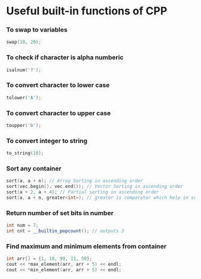 # Useful built-in functions of CPP

### To swap to variables 
```cpp
swap(10, 20);
```

### To check if character is alpha numberic
```cpp
isalnum('?');
```

### To convert character to lower case
```cpp
tolower('A');
```

### To convert character to upper case
```cpp
toupper('b');
```

### To convert integer to string
```cpp
to_string(10);
```

### Sort any container
```cpp
sort(a, a + n); // Array Sorting in ascending order
sort(vec.begin(), vec.end()); // Vector Sorting in ascending order
sort(a + 2, a + 4); // Partial sorting in ascending order
sort(a, a + n, greater<int>); // greater is comparator which help in sorting in descending order
```

### Return number of set bits in number
```cpp
int num = 7;
int cnt = __builtin_popcount(); // outputs 3
```

### Find maximum and minimum elements from container
```cpp
int arr[] = {1, 10, 99, 11, 50};
cout << *max_element(arr, arr + 5) << endl;
cout << *min_element(arr, arr + 5) << endl;
```